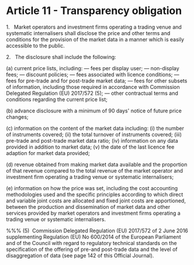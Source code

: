 # Article 11 - Transparency obligation


1.   Market operators and investment firms operating a trading venue and systematic internalisers shall disclose the price and other terms and conditions for the provision of the market data in a manner which is easily accessible to the public.

2.   The disclosure shall include the following:

(a) current price lists, including: — fees per display user; — non-display fees; — discount policies; — fees associated with licence conditions; — fees for pre-trade and for post-trade market data; — fees for other subsets of information, including those required in accordance with Commission Delegated Regulation (EU) 2017/572 (5); — other contractual terms and conditions regarding the current price list;

(b) advance disclosure with a minimum of 90 days' notice of future price changes;

(c) information on the content of the market data including: (i) the number of instruments covered; (ii) the total turnover of instruments covered; (iii) pre-trade and post-trade market data ratio; (iv) information on any data provided in addition to market data; (v) the date of the last licence fee adaption for market data provided;

(d) revenue obtained from making market data available and the proportion of that revenue compared to the total revenue of the market operator and investment firm operating a trading venue or systematic internalisers;

(e) information on how the price was set, including the cost accounting methodologies used and the specific principles according to which direct and variable joint costs are allocated and fixed joint costs are apportioned, between the production and dissemination of market data and other services provided by market operators and investment firms operating a trading venue or systematic internalisers.

%%% (5)  Commission Delegated Regulation (EU) 2017/572 of 2 June 2016 supplementing Regulation (EU) No 600/2014 of the European Parliament and of the Council with regard to regulatory technical standards on the specification of the offering of pre-and post-trade data and the level of disaggregation of data (see page 142 of this Official Journal).
